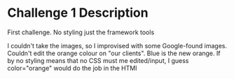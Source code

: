 # Challenge 1 Description
First challenge. No styling just the framework tools

I couldn't take the images, so I improvised with some Google-found images.
Couldn't edit the orange colour on "our clients". Blue is the new orange.
If by no styling means that no CSS must me edited/input, I guess color="orange" would do the job in the HTMl
